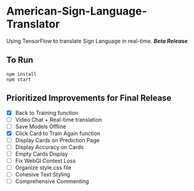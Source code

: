 # American-Sign-Language-Translator
Using TensorFlow to translate Sign Language in real-time. **_Beta Release_**

## To Run
```
npm install
npm start
```

## Prioritized Improvements for Final Release
- [x] Back to Training function
- [ ] Video Chat + Real-time translation
- [ ] Save Models Offline
- [x] Click Card to Train Again function
- [ ] Display Cards on Prediction Page
- [ ] Display Accuracy on Cards
- [ ] Empty Cards Display
- [ ] Fix WebGl Context Loss
- [ ] Organize style.css file
- [ ] Cohesive Text Styling
- [ ] Comprehensive Commenting